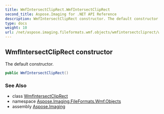 ```yaml
---
title: WmfIntersectClipRect.WmfIntersectClipRect
second_title: Aspose.Imaging for .NET API Reference
description: WmfIntersectClipRect constructor. The default constructor
type: docs
weight: 10
url: /net/aspose.imaging.fileformats.wmf.objects/wmfintersectcliprect/wmfintersectcliprect/
---
```

## WmfIntersectClipRect constructor

The default constructor.

```csharp
public WmfIntersectClipRect()
```

### See Also

* class [WmfIntersectClipRect](../)
* namespace [Aspose.Imaging.FileFormats.Wmf.Objects](../../wmfintersectcliprect/)
* assembly [Aspose.Imaging](../../../)


